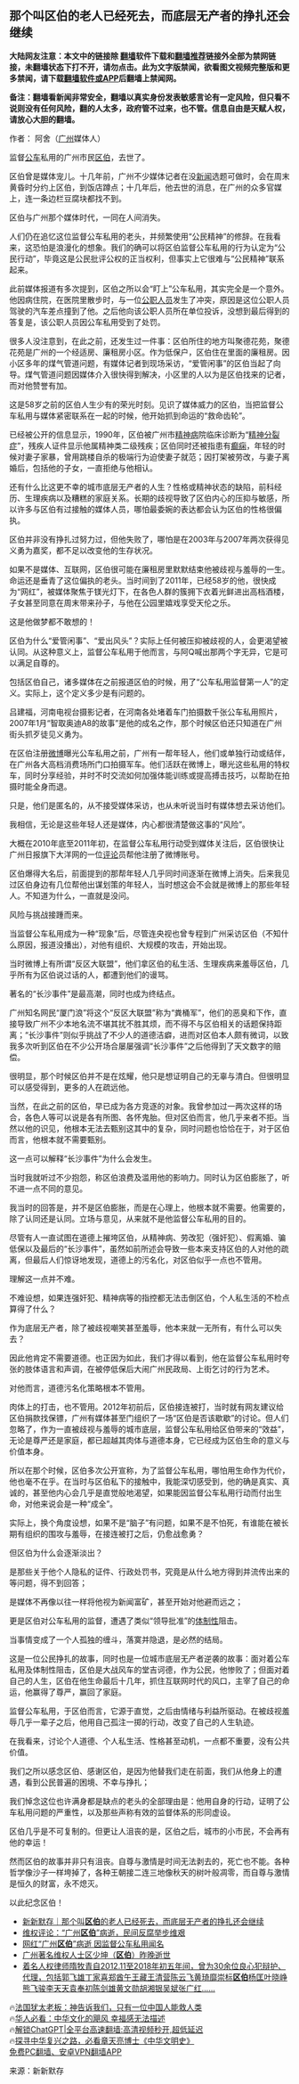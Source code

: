  <!-- 面包屑导航 --> <h2>那个叫区伯的老人已经死去，而底层无产者的挣扎还会继续</h2> <p class="notice"><b>大陆网友注意：本文中的链接除 <a href="https://github.com/bannedbook/fanqiang" >翻墙</a>软件下载和<a href="https://github.com/killgcd/justmysocks/blob/master/README.md">翻墙推荐</a>链接外全部为禁网链接，未翻墙状态下打不开，请勿点击。此为文字版禁闻，欲看图文视频完整版和更多禁闻，请下载<a href="https://github.com/bannedbook/fanqiang">翻墙软件或APP</a>后翻墙上禁闻网。</p><p>备注：翻墙看新闻非常安全，翻墙以真实身份发表敏感言论有一定风险，但只看不说则没有任何风险，翻的人太多，政府管不过来，也不管。信息自由是天赋人权，请放心大胆的翻墙。</b></p>  <div class="entry"> <p>作者： 阿舍（<a href="https://www.bannedbook.org/bnews/tag/%e5%b9%bf%e5%b7%9e/" class="st_tag internal_tag" rel="tag" title="标签 广州 下的日志">广州</a>媒体人）</p> <p>监督<a href="https://www.bannedbook.org/bnews/tag/%E5%85%AC%E8%BD%A6/" class="st_tag internal_tag" rel="tag" title="标签 公车 下的日志">公车</a>私用的广州市民<a href="https://www.bannedbook.org/bnews/tag/%e5%8c%ba%e4%bc%af/" class="st_tag internal_tag" rel="tag" title="标签 区伯 下的日志">区伯</a>，去世了。</p> <p>区伯曾是媒体宠儿。十几年前，广州不少媒体记者在没<span class='wp_keywordlink_affiliate'><a href="https://www.bannedbook.org/" title="新闻">新闻</a></span>选题可做时，会在周末黄昏时分约上区伯，到饭店蹲点；十几年后，他去世的消息，在广州的众多官媒上，连一条边栏豆腐块都找不到。</p> <p>区伯与广州那个媒体时代，一同在人间消失。</p> <p>人们仍在追忆这位监督公车私用的老头，并频繁使用“公民精神”的修辞。在我看来，这恐怕是浪漫化的想象。我们的确可以将区伯监督公车私用的行为认定为“公民行动”，毕竟这是公民批评公权的正当权利，但事实上它很难与“公民精神”联系起来。</p> <p>此前媒体报道有多次提到，区伯之所以会“盯上”公车私用，其实完全是一个意外。他因病住院，在医院里散步时，与一位<a href="https://www.bannedbook.org/bnews/tag/%E5%85%AC%E8%81%8C%E4%BA%BA%E5%91%98/" class="st_tag internal_tag" rel="tag" title="标签 公职人员 下的日志">公职人员</a>发生了冲突，原因是这位公职人员驾驶的汽车差点撞到了他。之后他向该公职人员所在单位投诉，没想到最后得到的答复是，该公职人员因公车私用受到了处罚。</p> <p>很多人没注意到，在此之前，还发生过一件事：区伯所住的地方叫聚德花苑，聚德花苑是广州的一个经适房、廉租房小区。作为低保户，区伯住在里面的廉租房。因小区多年的煤气管道问题，有媒体记者到现场采访，“爱管闲事”的区伯当起了向导。煤气管道问题因媒体介入很快得到解决，小区里的人以为是区伯找来的记者，而对他赞誉有加。</p> <p>这是58岁之前的区伯人生少有的荣光时刻。见识了媒体威力的区伯，当把监督公车私用与媒体紧密联系在一起的时候，他开始抓到命运的“救命齿轮”。</p> <p>已经被公开的信息显示，1990年，区伯被广州市<a href="https://www.bannedbook.org/bnews/tag/%e7%b2%be%e7%a5%9e%e7%97%85/" class="st_tag internal_tag" rel="tag" title="标签 精神病 下的日志">精神病</a>院临床诊断为“<a href="https://www.bannedbook.org/bnews/tag/%e7%b2%be%e7%a5%9e%e5%88%86%e8%a3%82%e7%97%87/" class="st_tag internal_tag" rel="tag" title="标签 精神分裂症 下的日志">精神分裂症</a>”，残疾人证件显示他属精神类二级残疾；区伯同时还被指患有<a href="https://www.bannedbook.org/bnews/tag/%E7%99%AB%E7%97%AB/" class="st_tag internal_tag" rel="tag" title="标签 癫痫 下的日志">癫痫</a>，年轻的时候对妻子家暴，曾用跳楼自杀的极端行为迫使妻子就范；因打架被劳改，与妻子离婚后，包括他的子女，一直拒绝与他相认。</p> <p>还有什么比这更不幸的城市底层无产者的人生？性格或精神状态的缺陷，前科经历、生理疾病以及糟糕的家庭关系。长期的歧视导致了区伯内心的压抑与敏感，所以许多与区伯有过接触的媒体人员，哪怕最委婉的表达都会认为区伯的性格很偏执。</p> <p>区伯并非没有挣扎过努力过，但他失败了，哪怕是在2003年与2007年两次获得见义勇为嘉奖，都不足以改变他的生存状况。</p> <p>如果不是媒体、互联网，区伯很可能在廉租房里默默结束他被歧视与羞辱的一生。命运还是垂青了这位偏执的老头。当时间到了2011年，已经58岁的他，很快成为“网红”，被媒体聚焦于镁光灯下，在各色人群的簇拥下衣着光鲜进出高档酒楼，子女甚至同意在周末带来孙子，与他在公园里嬉戏享受天伦之乐。</p> <p>这是他做梦都不敢想的！</p> <p>区伯为什么“爱管闲事”、“爱出风头”？实际上任何被压抑被歧视的人，会更渴望被认同。从这种意义上，监督公车私用于他而言，与阿Q喊出那两个字无异，它是可以满足自尊的。</p> <p>包括区伯自己，诸多媒体在之前报道区伯的时候，用了“公车私用监督第一人”的定义。实际上，这个定义多少是有问题的。</p> <p>吕建福，河南电视台摄影记者，在河南各处堵着车门拍摄数千张公车私用照片，2007年1月“智取奥迪A8的故事”是他的成名之作，那个时候区伯还只知道在广州街头抓歹徒见义勇为。</p> <p>在区伯注册<a href="https://www.bannedbook.org/bnews/tag/%e5%be%ae%e5%8d%9a/" class="st_tag internal_tag" rel="tag" title="标签 微博 下的日志">微博</a>曝光公车私用之前，广州有一帮年轻人，他们或单独行动或结伴，在广州各大高档消费场所门口拍摄军车。他们活跃在微博上，曝光这些私用的特权车，同时分享经验，并时不时交流如何加强体能训练或提高搏击技巧，以帮助在拍摄时能全身而退。</p> <p>只是，他们是匿名的，从不接受媒体采访，也从未听说当时有媒体想去采访他们。</p> <p>我相信，无论是这些年轻人还是媒体，内心都很清楚做这事的“风险”。</p> <p>大概在2010年底至2011年初，在监督公车私用行动受到媒体关注后，区伯很快让广州日报旗下大洋网的一位<span class='wp_keywordlink_affiliate'><a href="https://www.bannedbook.org/bnews/comments/" title="新闻评论" target="_blank">评论</a></span>员帮他注册了微博账号。</p> <p>区伯爆得大名后，前面提到的那帮年轻人几乎同时间逐渐在微博上消失。后来我见过区伯身边有几位帮他出谋划策的年轻人，当时想这会不会就是微博上的那些年轻人。不知道为什么，一直就是没问。</p> <p>风险与挑战接踵而来。</p> <p>当监督公车私用成为一种“现象”后，尽管连央视也曾专程到广州采访区伯（不知什么原因，报道没播出），对他有组织、大规模的攻击，开始出现。</p> <p>当时微博上有所谓“反区大联盟”，他们拿区伯的私生活、生理疾病来羞辱区伯，几乎所有为区伯说过话的人，都遭到他们的谩骂。</p> <p>著名的“长沙事件”是最高潮，同时也成为终结点。</p> <p>广州知名网民“厦门浪”将这个“反区大联盟”称为“粪桶军”，他们的恶臭和下作，直接导致广州不少本地名流不堪其扰不胜其烦，而不得不与区伯相关的话题保持距离；“长沙事件”则似乎挑战了不少人的道德洁癖，进而对区伯本人颇有微词，以致我多次听到区伯在不少公开场合屡屡强调“长沙事件”之后他得到了天文数字的赔偿。</p>  <p>很明显，那个时候区伯并不是在炫耀，他只是想证明自己的无辜与清白。但很明显可以感受得到，更多的人在疏远他。</p> <p>当然，在此之前的区伯，早已成为各方竞逐的对象。我曾参加过一两次这样的场合，各色人等可以说是各有所图、各怀鬼胎。但对区伯而言，他几乎来者不拒。当然以他的识见，他根本无法去甄别这其中的复杂，同时问题也恰恰在于，对于区伯而言，他根本就不需要甄别。</p> <p>这一点可以解释“长沙事件”为什么会发生。</p> <p>当时我就听过不少抱怨，称区伯浪费及滥用他的影响力。同时认为区伯膨胀了，听不进一点不同的意见。</p> <p>我当时的回答是，并不是区伯膨胀，而是在心理上，他根本就不需要。他需要的，除了认同还是认同。立场与意见，从来就不是他监督公车私用的目的。</p> <p>尽管有人一直试图在道德上摧垮区伯，从精神病、劳改犯（强奸犯）、假离婚、骗低保以及最后的“长沙事件”，虽然如前所述会导致一些本来支持区伯的人对他的疏离，但最后人们惊讶地发现，道德上的污名化，对区伯似乎一点也不管用。</p> <p>理解这一点并不难。</p> <p>不难设想，如果连强奸犯、精神病等的指控都无法击倒区伯，个人私生活的不检点算得了什么？</p> <p>作为底层无产者，除了被歧视嘲笑甚至羞辱，他本来就一无所有，有什么可以失去？</p> <p>因此他肯定不需要道德。也正因为如此，我们才得以看到，他在监督公车私用时夸张的肢体语言和声调，在被停低保后大闹广州民政局、上街乞讨的行为艺术。</p> <p>对他而言，道德污名化策略根本不管用。</p> <p>肉体上的打击，也不管用。2012年初前后，区伯接连被打，当时就有网友建议给区伯捐款找保镖，广州有媒体甚至门组织了一场“区伯是否该歇歇”的讨论。但人们忽略了，作为一直被歧视与羞辱的城市底层，监督公车私用给区伯带来的“效益”，无论是尊严还是家庭，都已超越其肉体与道德本身，它已经成为区伯生命的意义与价值本身。</p> <p>所以在那个时候，区伯多次公开宣称，为了监督公车私用，哪怕用生命作为代价，他也毫不在乎。在当时与区伯私下的接触中，我能深切感受到，他的确是真实、真诚的，甚至他内心会几乎是直觉般地渴望，如果能因监督公车私用行动而付出生命，对他来说会是一种“成全”。</p>  <p>实际上，换个角度设想，如果不是“脑子”有问题，如果不是不怕死，有谁能在被长期有组织的围攻与羞辱，在接连被打之后，仍愈战愈勇？</p> <p>但区伯为什么会逐渐淡出？</p> <p>是那些关于他个人隐私的证件、行政处罚书，究竟是从什么地方得到并流传出来的等问题，得不到回答；</p> <p>是媒体不再像以往一样将他视为新闻富矿，甚至开始对他避而远之；</p> <p>更是区伯对公车私用的监督，遭遇了类似“领导批准”的<a href="https://www.bannedbook.org/bnews/tag/%E4%BD%93%E5%88%B6%E6%80%A7/" class="st_tag internal_tag" rel="tag" title="标签 体制性 下的日志">体制性</a>阻击。</p> <p>当事情变成了一个人孤独的缠斗，落寞并隐退，是必然的结局。</p> <p>这是一位公民挣扎的故事，同时也是一位城市底层无产者逆袭的故事：面对着公车私用及体制性阻击，区伯是大战风车的堂吉诃德，作为公民，他惨败了；但面对着自己的人生，区伯在他生命最后十几年，抓住互联网时代的风口，主宰了自己的命运，他赢得了尊严，赢回了家庭。</p> <p>监督公车私用，于区伯而言，它源于直觉，之后由情绪与利益所驱动。在被歧视羞辱几乎一辈子之后，他用自己孤注一掷的行动，改变了自己的人生轨迹。</p> <p>在我看来，讨论个人道德、个人私生活、性格甚至动机，一点都不重要，没有公共价值。</p> <p>我们之所以感念区伯、感谢区伯，是因为他替我们走在前面，我们从他身上的遭遇，看到公民普遍的困境、不幸与挣扎；</p> <p>我们悼念这位也许满身都是缺点的老头的全部理由是：他用自身的行动，证明了公车私用问题的严重性，以及那些声称有效的监督体系的形同虚设。</p> <p>区伯几乎是不可复制的。但更让人沮丧的是，区伯之后，城市的小市民，不会再有他的幸运！</p> <p>然而区伯的故事并非只有沮丧。自尊与激情是时间无法剥去的，死亡也不能。各种哲学像沙子一样垮掉了，各种王朝接二连三地像秋天的树叶般凋零，而自尊与激情是恒久的财富，永不熄灭。</p>  <p>以此纪念区伯！</p> <!--<div id="taboola-mid-1"></div>--><ul class='op-related-articles' title='相关阅读'> <li><a href='https://www.bannedbook.org/bnews/baitai/20230930/1940702.html' target='_blank'>新新默存｜那个叫<b>区伯</b>的老人已经死去，而底层无产者的挣扎还会继续</a></li> <li><a href='https://www.bannedbook.org/bnews/weiquan/20230920/1936420.html' target='_blank'>维权评论&#65306;&#8220;广州<b>区伯</b>&#8221;病逝&#65292;民间反腐举步维艰</a></li> <li><a href='https://www.bannedbook.org/bnews/ssgc/20230919/1935911.html' target='_blank'>网红“广州<b>区伯</b>”病逝 因监督公车私用闻名</a></li> <li><a href='https://www.bannedbook.org/bnews/weiquan/20230918/1935413.html' target='_blank'>广州著名维权人士区少坤&#65288;<b>区伯</b>&#65289;昨晚逝世</a></li> <li><a href='https://www.bannedbook.org/bnews/renquan/xgmyd/20181006/1045554.html' target='_blank'>着名人权律师隋牧青自2012.11至2018年初五年间，曾为30余位良心犯辩护、代理，包括郭飞雄丁家喜郑酋午王藏王清营陈云飞黄琦靡崇标<b>区伯</b>杨匡叶晓峥熊飞骏李天天袁奉初陈剑雄黄文勋胡湘银吴斌张广红……</a></li> </ul> <p class="texttj"> 🔥<a href="https://www.bannedbook.org/bnews/ssgc/20230219/1850782.html" target="_blank">法国犹太老板：神告诉我们，只有一位中国人能救人类</a><br/> 🔥<a href="https://www.bannedbook.org/bnews/comments/20220220/1694796.html" target="_blank">华人必看：中华文化的飓风 幸福感无法描述</a><br/> 🔥<a href="https://github.com/bannedbook/fanqiang/wiki/V2ray%E6%9C%BA%E5%9C%BA" target="_blank">解锁ChatGPT|全平台高速翻墙:高清视频秒开,超低延迟</a><br/> 🔥<a href="https://www.bannedbook.org/bnews/comments/20220808/1768773.html" target="_blank">探寻中华复兴之路，必看章天亮博士《中华文明史》</a><br/> <a href="https://github.com/bannedbook/fanqiang/wiki/%E7%A6%81%E9%97%BB%E7%BD%91%E5%AE%89%E5%8D%93%E7%BF%BB%E5%A2%99%E6%96%B0%E9%97%BBAPP" target="_blank">免费PC翻墙、安卓VPN翻墙APP</a><br/> </p><p class="src-info">来源：新新默存 </p><a name='sharetosocial'></a> <div style="margin-bottom:5px;padding-bottom:5px;clear:both"> <div id="archive-pix-1" class="banner-ads"> <!-- AuctionX Display platform tag START --> <div id="27602x728x90x621x_ADSLOT1" clicktrack="%%CLICK_URL_ESC%%"></div>  <!-- AuctionX Display platform tag END --> </div> <div id="archive-pix-2" class="banner-ads"> <!-- AuctionX Display platform tag START --> <div id="27556x300x250x621x_ADSLOT1" clicktrack="%%CLICK_URL_ESC%%" style="margin:0 auto;text-align:center"></div>  <!-- AuctionX Display platform tag END --> </div> </div>  <div id="archive-pix-1" class="banner-ads"> <!-- AuctionX Display platform tag START --> <div id="27603x728x90x621x_ADSLOT1" clicktrack="%%CLICK_URL_ESC%%"></div>  <!-- AuctionX Display platform tag END --> </div> </div><!--END ENTRY--> 